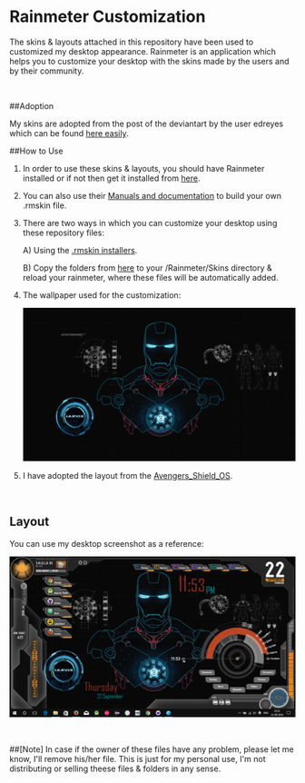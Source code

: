 # Rainmeter Customization


The skins & layouts attached in this repository have been used to customized my desktop appearance. Rainmeter is an application which helps you to customize your desktop with the skins made by the users and by their community.

<br> 

##Adoption

My skins are adopted from the post of the deviantart by the user edreyes which can be found [here easily](http://edreyes.deviantart.com/art/JARVIS-SHIELD-Interface-Rainmeter-Theme-310689538).

##How to Use

1. In order to use these skins & layouts, you should have Rainmeter installed or if not then get it installed from [here](https://www.rainmeter.net/).

2. You can also use their [Manuals and documentation](https://docs.rainmeter.net/) to build your own .rmskin file.
3. There are two ways in which you can customize your desktop using these repository files:
   
   A) Using the [.rmskin installers](/SkinInstallers).
   
   B) Copy the folders from [here](/Skins) to your /Rainmeter/Skins directory & reload your rainmeter, where these files will be automatically added.
   
4. The wallpaper used for the customization: 
    
    ![alt-tag](wallpaperUsed.jpg)
    
5. I have adopted the layout from the [Avengers_Shield_OS](/SkinInstallers/avengers_s_h_i_e_l_d_os_ver_1_2_5_by_daelnz-d53bcju.rmskin).


<br>

## Layout

You can use my desktop screenshot as a reference:

![alt-tag](my-rainmeter-customization.png)


<br>

##[Note]
In case if the owner of these files have any problem, please let me know, I'll remove his/her file. This is just for my personal use, I'm not distributing or selling theese files & folders in any sense.
